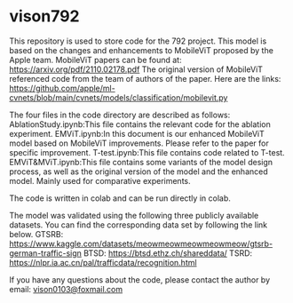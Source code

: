 # vison792
This repository is used to store code for the 792 project.
This model is based on the changes and enhancements to MobileViT proposed by the Apple team.
MobileViT papers can be found at: https://arxiv.org/pdf/2110.02178.pdf
The original version of MobileViT referenced code from the team of authors of the paper. Here are the links:
https://github.com/apple/ml-cvnets/blob/main/cvnets/models/classification/mobilevit.py

The four files in the code directory are described as follows:
AblationStudy.ipynb:This file contains the relevant code for the ablation experiment.
EMViT.ipynb:In this document is our enhanced MobileViT model based on MobileViT improvements. Please refer to the paper for specific improvement.
T-test.ipynb:This file contains code related to T-test.
EMViT&MViT.ipynb:This file contains some variants of the model design process, as well as the original version of the model and the enhanced model. Mainly used for comparative experiments.

The code is written in colab and can be run directly in colab.

The model was validated using the following three publicly available datasets. You can find the corresponding data set by following the link below.
GTSRB:
https://www.kaggle.com/datasets/meowmeowmeowmeowmeow/gtsrb-german-traffic-sign
BTSD:
https://btsd.ethz.ch/shareddata/
TSRD:
https://nlpr.ia.ac.cn/pal/trafficdata/recognition.html

If you have any questions about the code, please contact the author by email:
vison0103@foxmail.com
